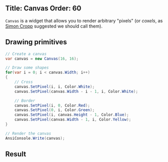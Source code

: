 Title: Canvas
Order: 60
---

`Canvas` is a widget that allows you to render arbitrary "pixels" 
(or _coxels_, as [Simon Cropp](https://twitter.com/SimonCropp/status/1331554791726534657?s=20) 
suggested we should call them).

## Drawing primitives

```csharp
// Create a canvas
var canvas = new Canvas(16, 16);

// Draw some shapes
for(var i = 0; i < canvas.Width; i++)
{
    // Cross
    canvas.SetPixel(i, i, Color.White);
    canvas.SetPixel(canvas.Width - i - 1, i, Color.White);

    // Border
    canvas.SetPixel(i, 0, Color.Red);
    canvas.SetPixel(0, i, Color.Green);
    canvas.SetPixel(i, canvas.Height - 1, Color.Blue);
    canvas.SetPixel(canvas.Width - 1, i, Color.Yellow);
}

// Render the canvas
AnsiConsole.Write(canvas);
```

## Result

<?# AsciiCast cast="canvas" /?>

